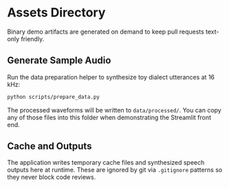 # Assets Directory

Binary demo artifacts are generated on demand to keep pull requests text-only friendly.

## Generate Sample Audio

Run the data preparation helper to synthesize toy dialect utterances at 16 kHz:

```bash
python scripts/prepare_data.py
```

The processed waveforms will be written to `data/processed/`. You can copy any of
those files into this folder when demonstrating the Streamlit front end.

## Cache and Outputs

The application writes temporary cache files and synthesized speech outputs here
at runtime. These are ignored by git via `.gitignore` patterns so they never
block code reviews.
